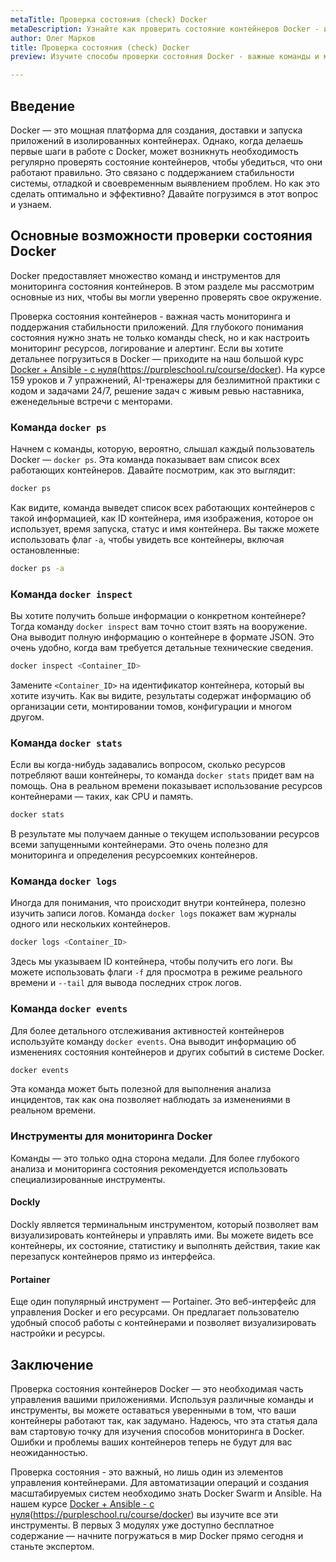 ```yaml
---
metaTitle: Проверка состояния (сheck) Docker
metaDescription: Узнайте как проверить состояние контейнеров Docker - изучим основные команды методы и инструменты чтобы рационально управлять ими узнать статус и обеспечить оптимальную работу
author: Олег Марков
title: Проверка состояния (сheck) Docker
preview: Изучите способы проверки состояния Docker - важные команды и методы для мониторинга контейнеров обеспечивая их стабильную и эффективную работу

---
```


## Введение

Docker — это мощная платформа для создания, доставки и запуска приложений в изолированных контейнерах. Однако, когда делаешь первые шаги в работе с Docker, может возникнуть необходимость регулярно проверять состояние контейнеров, чтобы убедиться, что они работают правильно. Это связано с поддержанием стабильности системы, отладкой и своевременным выявлением проблем. Но как это сделать оптимально и эффективно? Давайте погрузимся в этот вопрос и узнаем.

## Основные возможности проверки состояния Docker

Docker предоставляет множество команд и инструментов для мониторинга состояния контейнеров. В этом разделе мы рассмотрим основные из них, чтобы вы могли уверенно проверять свое окружение.

Проверка состояния контейнеров - важная часть мониторинга и поддержания стабильности приложений. Для глубокого понимания состояния нужно знать не только команды check, но и как настроить мониторинг ресурсов, логирование и алертинг. Если вы хотите детальнее погрузиться в Docker — приходите на наш большой курс [Docker + Ansible - с нуля]()(https://purpleschool.ru/course/docker). На курсе 159 уроков и 7 упражнений, AI-тренажеры для безлимитной практики с кодом и задачами 24/7, решение задач с живым ревью наставника, еженедельные встречи с менторами.

### Команда `docker ps`

Начнем с команды, которую, вероятно, слышал каждый пользователь Docker — `docker ps`. Эта команда показывает вам список всех работающих контейнеров. Давайте посмотрим, как это выглядит:

```bash
docker ps
```

Как видите, команда выведет список всех работающих контейнеров с такой информацией, как ID контейнера, имя изображения, которое он использует, время запуска, статус и имя контейнера. Вы также можете использовать флаг `-a`, чтобы увидеть все контейнеры, включая остановленные:

```bash
docker ps -a
```

### Команда `docker inspect`

Вы хотите получить больше информации о конкретном контейнере? Тогда команду `docker inspect` вам точно стоит взять на вооружение. Она выводит полную информацию о контейнере в формате JSON. Это очень удобно, когда вам требуется детальные технические сведения.

```bash
docker inspect <Container_ID>
```

Замените `<Container_ID>` на идентификатор контейнера, который вы хотите изучить. Как вы видите, результаты содержат информацию об организации сети, монтировании томов, конфигурации и многом другом.

### Команда `docker stats`

Если вы когда-нибудь задавались вопросом, сколько ресурсов потребляют ваши контейнеры, то команда `docker stats` придет вам на помощь. Она в реальном времени показывает использование ресурсов контейнерами — таких, как CPU и память.

```bash
docker stats
```

В результате мы получаем данные о текущем использовании ресурсов всеми запущенными контейнерами. Это очень полезно для мониторинга и определения ресурсоемких контейнеров.

### Команда `docker logs`

Иногда для понимания, что происходит внутри контейнера, полезно изучить записи логов. Команда `docker logs` покажет вам журналы одного или нескольких контейнеров.

```bash
docker logs <Container_ID>
```

Здесь мы указываем ID контейнера, чтобы получить его логи. Вы можете использовать флаги `-f` для просмотра в режиме реального времени и `--tail` для вывода последних строк логов.

### Команда `docker events`

Для более детального отслеживания активностей контейнеров используйте команду `docker events`. Она выводит информацию об изменениях состояния контейнеров и других событий в системе Docker.

```bash
docker events
```

Эта команда может быть полезной для выполнения анализа инцидентов, так как она позволяет наблюдать за изменениями в реальном времени.

### Инструменты для мониторинга Docker

Команды — это только одна сторона медали. Для более глубокого анализа и мониторинга состояния рекомендуется использовать специализированные инструменты.

#### Dockly

Dockly является терминальным инструментом, который позволяет вам визуализировать контейнеры и управлять ими. Вы можете видеть все контейнеры, их состояние, статистику и выполнять действия, такие как перезапуск контейнеров прямо из интерфейса.

#### Portainer

Еще один популярный инструмент — Portainer. Это веб-интерфейс для управления Docker и его ресурсами. Он предлагает пользователю удобный способ работы с контейнерами и позволяет визуализировать настройки и ресурсы.

## Заключение

Проверка состояния контейнеров Docker — это необходимая часть управления вашими приложениями. Используя различные команды и инструменты, вы можете оставаться уверенными в том, что ваши контейнеры работают так, как задумано. Надеюсь, что эта статья дала вам стартовую точку для изучения способов мониторинга в Docker. Ошибки и проблемы ваших контейнеров теперь не будут для вас неожиданностью.

Проверка состояния - это важный, но лишь один из элементов управления контейнерами. Для автоматизации операций и создания масштабируемых систем необходимо знать Docker Swarm и Ansible. На нашем курсе [Docker + Ansible - с нуля]()(https://purpleschool.ru/course/docker) вы изучите все эти инструменты. В первых 3 модулях уже доступно бесплатное содержание — начните погружаться в мир Docker прямо сегодня и станьте экспертом.

